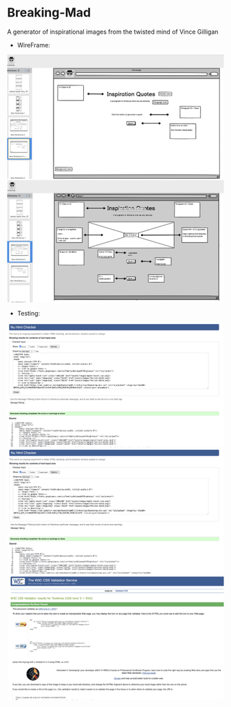 # Breaking-Mad
A generator of inspirational images from the twisted mind of Vince Gilligan


- WireFrame:

![Here is a wireframe of our homepage](/assets/images/homepagewireframe.png)
![Here is a wireframe of our main motivational quotes page](/assets/images/generatequotepage.png)

- Testing:

![Here is our testing pass certificated from HTML testing verification for our home page](/assets/images/Home%20Page%20Testing.png)
![Here is our testing pass certificated from HTML testing verification for our quote page](/assets/images/Quote%20Page%20Testing.png)
![Here is our testing pass certificated from HTML testing verification for our CSS](/assets/images/CSS%20testing.png)
